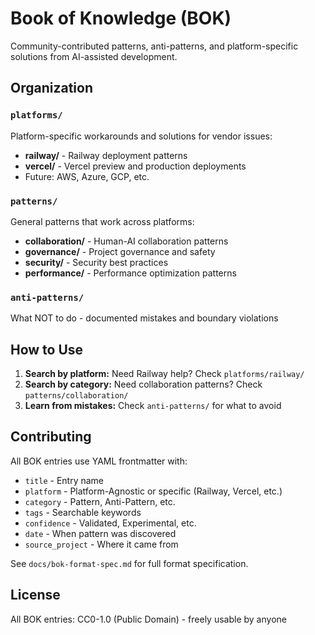 # Book of Knowledge (BOK)

Community-contributed patterns, anti-patterns, and platform-specific solutions from AI-assisted development.

## Organization

### `platforms/`
Platform-specific workarounds and solutions for vendor issues:
- **railway/** - Railway deployment patterns
- **vercel/** - Vercel preview and production deployments
- Future: AWS, Azure, GCP, etc.

### `patterns/`
General patterns that work across platforms:
- **collaboration/** - Human-AI collaboration patterns
- **governance/** - Project governance and safety
- **security/** - Security best practices
- **performance/** - Performance optimization patterns

### `anti-patterns/`
What NOT to do - documented mistakes and boundary violations

## How to Use

1. **Search by platform:** Need Railway help? Check `platforms/railway/`
2. **Search by category:** Need collaboration patterns? Check `patterns/collaboration/`
3. **Learn from mistakes:** Check `anti-patterns/` for what to avoid

## Contributing

All BOK entries use YAML frontmatter with:
- `title` - Entry name
- `platform` - Platform-Agnostic or specific (Railway, Vercel, etc.)
- `category` - Pattern, Anti-Pattern, etc.
- `tags` - Searchable keywords
- `confidence` - Validated, Experimental, etc.
- `date` - When pattern was discovered
- `source_project` - Where it came from

See `docs/bok-format-spec.md` for full format specification.

## License

All BOK entries: CC0-1.0 (Public Domain) - freely usable by anyone
